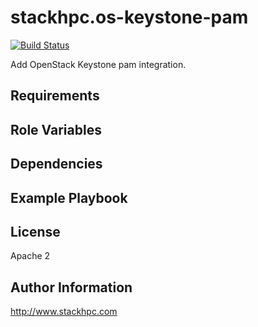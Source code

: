stackhpc.os-keystone-pam
========================

[![Build Status](https://www.travis-ci.org/stackhpc/ansible-role-os-keystone-pam.svg?branch=master)](https://www.travis-ci.org/stackhpc/ansible-role-os-keystone-pam)

Add OpenStack Keystone pam integration.

Requirements
------------

Role Variables
--------------

Dependencies
------------

Example Playbook
----------------

License
-------

Apache 2

Author Information
------------------

http://www.stackhpc.com
